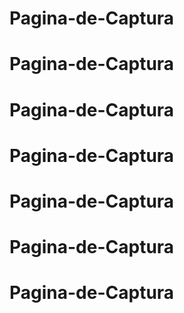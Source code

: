 # Pagina-de-Captura
# Pagina-de-Captura
# Pagina-de-Captura
# Pagina-de-Captura
# Pagina-de-Captura
# Pagina-de-Captura
# Pagina-de-Captura
